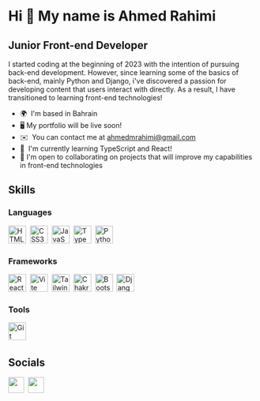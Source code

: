 # Hi 👋 My name is Ahmed Rahimi

## Junior Front-end Developer

I started coding at the beginning of 2023 with the intention of pursuing back-end development. However, since learning some of the basics of back-end, mainly Python and Django, i've discovered a passion for developing content that users interact with directly. As a result, I have transitioned to learning front-end technologies!

- 🌍  I'm based in Bahrain
- 🖥️ My portfolio will be live soon!
- ✉️  You can contact me at [ahmedmrahimi@gmail.com](mailto:ahmedmrahimi@gmail.com)
- 🧠  I'm currently learning TypeScript and React!
- 🤝 I'm open to collaborating on projects that will improve my capabilities in front-end technologies

## Skills

### Languages

<p align="left">
<img src="https://raw.githubusercontent.com/danielcranney/readme-generator/main/public/icons/skills/html5-colored.svg" width="36" height="36" alt="HTML5"/>&nbsp;
<img src="https://raw.githubusercontent.com/danielcranney/readme-generator/main/public/icons/skills/css3-colored.svg" width="36" height="36" alt="CSS3"/>&nbsp;
<img src="https://raw.githubusercontent.com/danielcranney/readme-generator/main/public/icons/skills/javascript-colored.svg" width="36" height="36" alt="JavaScript"/>&nbsp;
<img src="https://raw.githubusercontent.com/danielcranney/readme-generator/main/public/icons/skills/typescript-colored.svg" width="36" height="36" alt="TypeScript"/>&nbsp;
<img src="https://raw.githubusercontent.com/danielcranney/readme-generator/main/public/icons/skills/python-colored.svg" width="36" height="36" alt="Python"/>&nbsp;
</p>

### Frameworks

<p align="left">
<img src="https://raw.githubusercontent.com/danielcranney/readme-generator/main/public/icons/skills/react-colored.svg" width="36" height="36" alt="React"/>&nbsp;
<img src="https://raw.githubusercontent.com/danielcranney/readme-generator/main/public/icons/skills/vite-colored.svg" width="36" height="36" alt="Vite"/>&nbsp;
<img src="https://raw.githubusercontent.com/danielcranney/readme-generator/main/public/icons/skills/tailwindcss-colored.svg" width="36" height="36" alt="TailwindCSS"/>&nbsp;
<img src="https://raw.githubusercontent.com/danielcranney/readme-generator/main/public/icons/skills/chakra-colored.svg" width="36" height="36" alt="Chakra UI"/>&nbsp;
<!-- <img src="https://raw.githubusercontent.com/danielcranney/readme-generator/main/public/icons/skills/materialui-colored.svg" width="36" height="36" alt="Material UI"/>&nbsp; -->
<img src="https://raw.githubusercontent.com/danielcranney/readme-generator/main/public/icons/skills/bootstrap-colored.svg" width="36" height="36" alt="Bootstrap"/>&nbsp;
<img src="https://raw.githubusercontent.com/danielcranney/readme-generator/main/public/icons/skills/django-colored.svg" width="36" height="36" alt="Django"/>&nbsp;
</p>

### Tools

<p align="left">
<img src="https://raw.githubusercontent.com/danielcranney/readme-generator/main/public/icons/skills/git-colored.svg" width="36" height="36" alt="Git"/>&nbsp;
</p>

## Socials

<p align="left">
<a href="https://www.linkedin.com/in/ahmed-rahimi-a33755259" target="_blank" rel="noreferrer" style="text-decoration: none;">
<img src="https://raw.githubusercontent.com/danielcranney/readme-generator/main/public/icons/socials/linkedin.svg" width="32" height="32"/></a>&nbsp;
<a href="https://www.github.com/DevRahimi" target="_blank" rel="noreferrer" style="text-decoration: none;">
<img src="https://raw.githubusercontent.com/danielcranney/readme-generator/main/public/icons/socials/github.svg" width="32" height="32"/></a>&nbsp;
</p>
